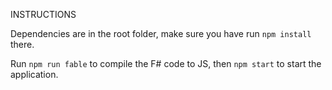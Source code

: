 INSTRUCTIONS

Dependencies are in the root folder, make sure you have
run `npm install` there.

Run `npm run fable` to compile the F# code to JS, then
`npm start` to start the application.

